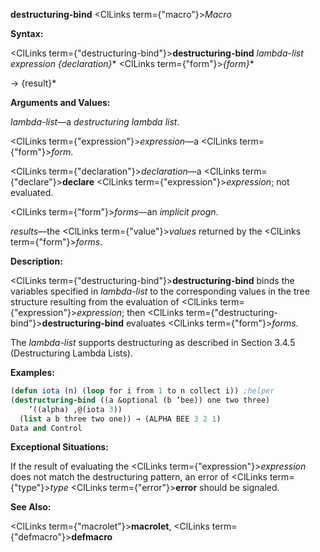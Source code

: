 **destructuring-bind** <ClLinks  term={"macro"}><i>Macro</i></ClLinks> 



**Syntax:** 



<ClLinks  term={"destructuring-bind"}><b>destructuring-bind</b></ClLinks> *lambda-list expression \{declaration\}*\* <ClLinks  term={"form"}><i>\{form\}</i></ClLinks>\* 



→ \{result\}\* 



**Arguments and Values:** 



*lambda-list*—a *destructuring lambda list*. 



<ClLinks  term={"expression"}><i>expression</i></ClLinks>—a <ClLinks  term={"form"}><i>form</i></ClLinks>. 



<ClLinks  term={"declaration"}><i>declaration</i></ClLinks>—a <ClLinks  term={"declare"}><b>declare</b></ClLinks> <ClLinks  term={"expression"}><i>expression</i></ClLinks>; not evaluated. 



<ClLinks  term={"form"}><i>forms</i></ClLinks>—an *implicit progn*. 



*results*—the <ClLinks  term={"value"}><i>values</i></ClLinks> returned by the <ClLinks  term={"form"}><i>forms</i></ClLinks>. 



**Description:** 



<ClLinks  term={"destructuring-bind"}><b>destructuring-bind</b></ClLinks> binds the variables specified in *lambda-list* to the corresponding values in the tree structure resulting from the evaluation of <ClLinks  term={"expression"}><i>expression</i></ClLinks>; then <ClLinks  term={"destructuring-bind"}><b>destructuring-bind</b></ClLinks> evaluates <ClLinks  term={"form"}><i>forms</i></ClLinks>. 



The *lambda-list* supports destructuring as described in Section 3.4.5 (Destructuring Lambda Lists). 

**Examples:**
```lisp
(defun iota (n) (loop for i from 1 to n collect i)) ;helper 
(destructuring-bind ((a &optional (b ’bee)) one two three) 
    ‘((alpha) ,@(iota 3)) 
  (list a b three two one)) → (ALPHA BEE 3 2 1) 
Data and Control 

```
**Exceptional Situations:** 



If the result of evaluating the <ClLinks  term={"expression"}><i>expression</i></ClLinks> does not match the destructuring pattern, an error of <ClLinks  term={"type"}><i>type</i></ClLinks> <ClLinks  term={"error"}><b>error</b></ClLinks> should be signaled. 



**See Also:** 



<ClLinks  term={"macrolet"}><b>macrolet</b></ClLinks>, <ClLinks  term={"defmacro"}><b>defmacro</b></ClLinks> 



